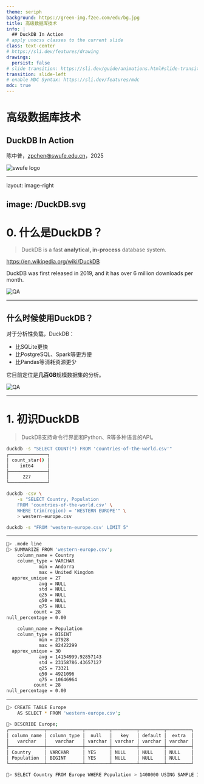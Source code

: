 ```yaml
---
theme: seriph
background: https://green-img.f2ee.com/edu/bg.jpg
title: 高级数据库技术
info: |
  ## DuckDB In Action
# apply unocss classes to the current slide
class: text-center
# https://sli.dev/features/drawing
drawings:
  persist: false
# slide transition: https://sli.dev/guide/animations.html#slide-transitions
transition: slide-left
# enable MDC Syntax: https://sli.dev/features/mdc
mdc: true
---
```


# 高级数据库技术
## DuckDB In Action


陈中普，zpchen@swufe.edu.cn，2025

<div class="flex justify-center items-center h-60px mt-8px">
    <img src="https://green-img.f2ee.com/edu/swufefull.svg" class="h-full" alt="swufe logo"/>
</div>

---
layout: image-right

image: /DuckDB.svg
---
# 0. 什么是DuckDB？

> DuckDB is a fast **analytical, in-process** database system.

https://en.wikipedia.org/wiki/DuckDB

DuckDB was first released in 2019, and it has over 6 million downloads per month.

<div class="flex justify-center items-center h-160px">
  <img src="/duck-eco.png"  class="h-full border-2 border-blue-500 rounded-lg shadow-xl" alt="QA"/>
</div>

----

## 什么时候使用DuckDB？

对于分析性负载，DuckDB：

- 比SQLite更快
- 比PostgreSQL、Spark等更方便
- 比Pandas等消耗资源更少

它目前定位是**几百GB**规模数据集的分析。

<div v-click class="flex justify-center items-center h-200px">
  <img src="/book.png"  class="h-full border-2 border-blue-500 rounded-lg shadow-xl" alt="QA"/>
</div>

---

# 1. 初识DuckDB

> DuckDB支持命令行界面和Python、R等多种语言的API。

```bash
duckdb -s "SELECT COUNT(*) FROM 'countries-of-the-world.csv'"
┌──────────────┐
│ count_star() │
│    int64     │
├──────────────┤
│     227      │
└──────────────┘
```

```bash
duckdb -csv \
    -s "SELECT Country, Population
    FROM 'countries-of-the-world.csv' \
    WHERE trim(region) = 'WESTERN EUROPE'" \
    > western-europe.csv
```

```bash
duckdb -s "FROM 'western-europe.csv' LIMIT 5"
```
---

```bash
🦆> .mode line
🦆> SUMMARIZE FROM 'western-europe.csv';
    column_name = Country
    column_type = VARCHAR
            min = Andorra
            max = United Kingdom
  approx_unique = 27
            avg = NULL
            std = NULL
            q25 = NULL
            q50 = NULL
            q75 = NULL
          count = 28
null_percentage = 0.00

    column_name = Population
    column_type = BIGINT
            min = 27928
            max = 82422299
  approx_unique = 30
            avg = 14154999.92857143
            std = 23158786.43657127
            q25 = 73321
            q50 = 4921096
            q75 = 10646964
          count = 28
null_percentage = 0.00
```

---

```bash
🦆> CREATE TABLE Europe
    AS SELECT * FROM 'western-europe.csv';

🦆> DESCRIBE Europe;
┌─────────────┬─────────────┬─────────┬─────────┬─────────┬─────────┐
│ column_name │ column_type │  null   │   key   │ default │  extra  │
│   varchar   │   varchar   │ varchar │ varchar │ varchar │ varchar │
├─────────────┼─────────────┼─────────┼─────────┼─────────┼─────────┤
│ Country     │ VARCHAR     │ YES     │ NULL    │ NULL    │ NULL    │
│ Population  │ BIGINT      │ YES     │ NULL    │ NULL    │ NULL    │
└─────────────┴─────────────┴─────────┴─────────┴─────────┴─────────┘

🦆> SELECT Country FROM Europe WHERE Population > 1400000 USING SAMPLE 10%;
```
